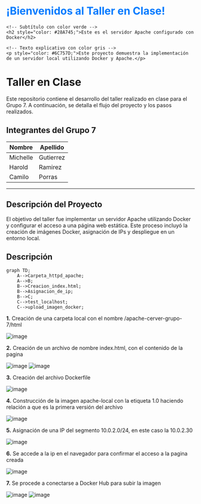 <!DOCTYPE html>
<html lang="es">
<head>
    <meta charset="UTF-8">
    <meta name="viewport" content="width=device-width, initial-scale=1.0">
    <title>Grupo 7 - Taller en Clase</title>
</head>
<body>
    <!-- Título principal con color azul -->
    <h1 style="color: #007BFF;">¡Bienvenidos al Taller en Clase!</h1>

    <!-- Subtítulo con color verde -->
    <h2 style="color: #28A745;">Este es el servidor Apache configurado con Docker</h2>

    <!-- Texto explicativo con color gris -->
    <p style="color: #6C757D;">Este proyecto demuestra la implementación de un servidor local utilizando Docker y Apache.</p>
</body>
</html>







# Taller en Clase

Este repositorio contiene el desarrollo del taller realizado en clase para el Grupo 7. A continuación, se detalla el flujo del proyecto y los pasos realizados.

## Integrantes del Grupo 7

| Nombre      | Apellido     |
|-------------|--------------|
| Michelle    | Gutierrez    |
| Harold      | Ramirez      |
| Camilo      | Porras       |

---

## **Descripción del Proyecto**

El objetivo del taller fue implementar un servidor Apache utilizando Docker y configurar el acceso a una página web estática. Este proceso incluyó la creación de imágenes Docker, asignación de IPs y despliegue en un entorno local.

## Descripción
```mermaid
graph TD;
    A-->Carpeta_httpd_apache;
    A-->B;
    B-->Creacion_index.html;
    B-->Asignacion_de_ip;
    B-->C;
    C-->test_localhost;
    C-->upload_imagen_docker;
```
**1.**	Creación de una carpeta local con el nombre /apache-cerver-grupo-7/html

 ![image](https://github.com/user-attachments/assets/8c035ca4-a76f-44cc-a637-32152d40f0f8)


**2.**	Creación de un archivo de nombre index.html, con el contenido de la pagina

 ![image](https://github.com/user-attachments/assets/6c3a3ee9-b678-4b07-8d69-0ab200aeef6e)
![image](https://github.com/user-attachments/assets/6361b680-46f4-4c51-a268-98ab4ac4d570)

 
**3.**	Creación del archivo Dockerfile

 ![image](https://github.com/user-attachments/assets/7ac44f5d-f304-4d7d-a5bf-0637956d37f7)


**4.**	Construcción de la imagen apache-local con la etiqueta 1.0 haciendo relación a que es la primera versión del archivo

![image](https://github.com/user-attachments/assets/bcddb604-d659-46f7-a175-7ca56e2c5d98)

 
**5.**	Asignación de una IP del segmento 10.0.2.0/24, en este caso la 10.0.2.30

![image](https://github.com/user-attachments/assets/63618ba2-ddaf-4082-94dd-cee99df86966)

 
**6.**	Se accede a la ip en el navegador para confirmar el acceso a la pagina creada

 ![image](https://github.com/user-attachments/assets/f3dec105-8e3b-4d40-8450-151dd9bf4386)


**7.**	Se procede a conectarse a Docker Hub para subir la imagen

 ![image](https://github.com/user-attachments/assets/e1bec824-5b27-4d75-b423-fd6ccae3de17)
![image](https://github.com/user-attachments/assets/e6e99dce-b354-4466-b6ee-a476ab023191)
